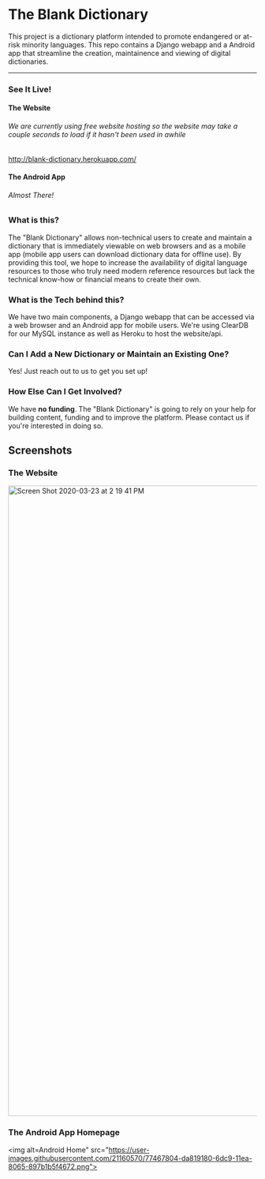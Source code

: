 # The Blank Dictionary

This project is a dictionary platform intended to promote endangered or at-risk minority languages. This repo contains a Django webapp and a Android app that streamline the creation, maintainence and viewing of digital dictionaries.

------------------
### See It Live!
#### The Website
###### *We are currently using free website hosting so the website may take a couple seconds to load if it hasn't been used in awhile*
http://blank-dictionary.herokuapp.com/
#### The Android App
###### *Almost There!*

### What is this? 
The "Blank Dictionary" allows non-technical users to create and maintain a dictionary that is immediately viewable on web browsers and as a mobile app (mobile app users can download dictionary data for offline use). By providing this tool, we hope to increase the availability of digital language resources to those who truly need modern reference resources but lack the technical know-how or financial means to create their own. 

### What is the Tech behind this?
We have two main components, a Django webapp that can be accessed via a web browser and an Android app for mobile users. We're using ClearDB for our MySQL instance as well as Heroku to host the website/api.

### Can I Add a New Dictionary or Maintain an Existing One?
Yes! Just reach out to us to get you set up!

### How Else Can I Get Involved?
We have **no funding**. The "Blank Dictionary" is going to rely on your help for building content, funding and to improve the platform. Please contact us if you're interested in doing so.

## Screenshots
### The Website
<img width="1279" alt="Screen Shot 2020-03-23 at 2 19 41 PM" src="https://user-images.githubusercontent.com/21160570/77467566-75c63700-6dc9-11ea-8c08-b759d0e1be7d.png">

### The Android App Homepage
<img alt=Android Home" src="https://user-images.githubusercontent.com/21160570/77467804-da819180-6dc9-11ea-8065-897b1b5f4672.png">
